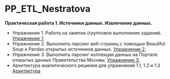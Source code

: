 # PP_ETL_Nestratova
**Практическая работа 1. Источники данных. Извлечение данных.**

- Упражнение 1. Работа на занятии (групповое выполнение задания). [Упражнение 1]();  
- Упражнение 2. Выполнить парсинг веб-страниц с помощью Beautiful Soup и Pandas открытых источников данных. [Упражнение 2]();
- Упражнение 3. Выполнить парсинг коллекции данных на Портале открытых данных Правительства Москвы. [Упражнение 3]();
- Архитектура аналитического решения для упражнений 1.1, 1.2 и 1.3 [Архитектура]()

